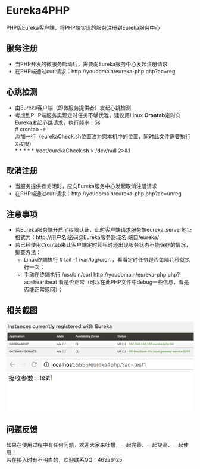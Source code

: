 # Eureka4PHP
PHP版Eureka客户端，将PHP端实现的服务注册到Eureka服务中心<br />

## 服务注册
* 当PHP开发的微服务启动后，需要向Eureka服务中心发起注册请求
* 在PHP端通过curl请求：http://youdomain/eureka-php.php?ac=reg

## 心跳检测
* 由Eureka客户端（即微服务提供者）发起心跳检测
* 考虑到PHP端服务实现定时任务不够优雅，建议用Linux **Crontab**定时向Eureka发起心跳请求，执行频率：5s<br />
&#35; crontab -e <br />
添加一行（eurekaCheck.sh位置改为您本机中的位置，同时此文件需要执行X权限）<br />
&#42; &#42; &#42; &#42; &#42; /root/eurekaCheck.sh  > /dev/null 2>&1

## 取消注册
* 当服务提供者关闭时，应向Eureka服务中心发起取消注册请求
* 在PHP端通过curl请求：http://youdomain/eureka-php.php?ac=unreg


## 注意事项
* 若Eureka服务端开启了权限认证，此时客户端请求服务端eureka_server地址格式为：http://用户名:密码@Eureka服务器域名:端口/eureka/<br />
* 若已经使用Crontab来让客户端定时续租时还出现服务状态不能保存的情况，排查方法：
  * Linux终端执行 # tail -f /var/log/cron ，看看定时任务是否每隔几秒就执行一次；<br />
  * 手动在终端执行 /usr/bin/curl http://youdomain/eureka-php.php?ac=heartbeat 看是否正常（可以在此PHP文件中debug一些信息，看是否能正常返回）；<br />


## 相关截图
![image](https://raw.githubusercontent.com/ah-guobing/Eureka4PHP/master/Resources/DingTalk20171216142601.png)
![image](https://raw.githubusercontent.com/ah-guobing/Eureka4PHP/master/Resources/DingTalk20171216143131.png)

## 问题反馈
如果在使用过程中有任何问题，欢迎大家来吐槽，一起完善、一起提高、一起使用！<br />
若在接入时有不明白的，欢迎联系QQ：46926125
